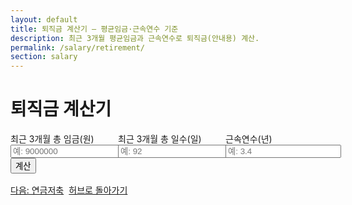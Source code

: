```yaml
---
layout: default
title: 퇴직금 계산기 — 평균임금·근속연수 기준
description: 최근 3개월 평균임금과 근속연수로 퇴직금(안내용) 계산.
permalink: /salary/retirement/
section: salary
---
```


# 퇴직금 계산기

<form id="rtm-form" onsubmit="event.preventDefault(); calcRtm();">
  <div style="display:grid;grid-template-columns:repeat(3,minmax(0,1fr));gap:12px">
    <label>최근 3개월 총 임금(원)
      <input type="number" id="rtm-sum" placeholder="예: 9000000" required>
    </label>
    <label>최근 3개월 총 일수(일)
      <input type="number" id="rtm-days" placeholder="예: 92" required>
    </label>
    <label>근속연수(년)
      <input type="number" id="rtm-years" step="0.1" placeholder="예: 3.4" required>
    </label>
  </div>
  <button class="btn">계산</button>
</form>

<div id="rtm-out" class="result-box"></div>

<div class="btn-row" style="display:flex;gap:8px;flex-wrap:wrap;margin-top:16px">
  <a class="btn" href="/salary/pension-savings/">다음: 연금저축</a>
  <a class="btn ghost" href="/salary/">허브로 돌아가기</a>
</div>

<script>
const f2 = n => (Math.round(n)).toLocaleString('ko-KR');
function calcRtm(){
  const sum = Math.max(0, Number(document.getElementById('rtm-sum').value)||0);
  const days= Math.max(1, Number(document.getElementById('rtm-days').value)||1);
  const yrs = Math.max(0, Number(document.getElementById('rtm-years').value)||0);
  const daily = sum / days;         // 평균임금(1일)
  const monthBase = daily * 30;     // 30일분
  const severance = Math.round(monthBase * yrs);
  const out = document.getElementById('rtm-out');
  out.classList.add('show');
  out.innerHTML = `
    <div class="card p-3"><div class="title">퇴직금(안내)</div>
    <ul><li>평균임금(1일): ${f2(daily)} 원</li><li>30일분: ${f2(monthBase)} 원</li>
    <li><strong>퇴직금:</strong> ${f2(severance)} 원</li></ul>
    <small class="muted">※ 단순화 공식(근속연수×30일분). 특별수당/제외기간 등은 반영되지 않을 수 있습니다.</small>
    </div>`;
}
</script>

